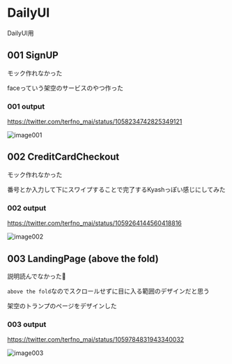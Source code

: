 # DailyUI
DailyUI用

## 001 SignUP
モック作れなかった

faceっていう架空のサービスのやつ作った

### 001 output
https://twitter.com/terfno_mai/status/1058234742825349121

![image001](https://pbs.twimg.com/media/Dq-az41U0AArhCF.jpg)

## 002 CreditCardCheckout
モック作れなかった

番号とか入力して下にスワイプすることで完了するKyashっぽい感じにしてみた

### 002 output
https://twitter.com/terfno_mai/status/1059264144560418816

![image002](https://pbs.twimg.com/media/DrNDB5MVsAAfO7e.png)

## 003 LandingPage (above the fold)
説明読んでなかった

`above the fold`なのでスクロールせずに目に入る範囲のデザインだと思う

架空のトランプのページをデザインした
### 003 output
https://twitter.com/terfno_mai/status/1059784831943340032

![image003](https://pbs.twimg.com/media/DrUcqqaVsAAxxTG.jpg)